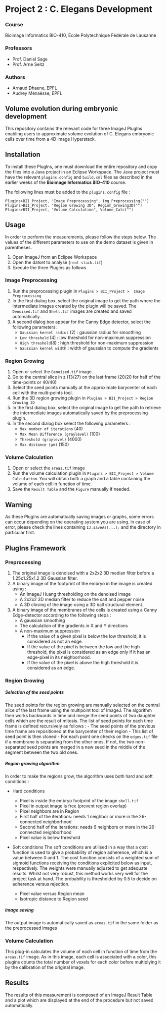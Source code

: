 # Project 2 : C. Elegans Development

### Course
Bioimage Informatics BIO-410, École Polytechnique Fédérale de Lausanne

### Professors
- Prof. Daniel Sage
- Prof. Arne Seitz

### Authors
- Arnaud Dhaene, EPFL
- Audrey Ménaësse, EPFL

## Volume evolution during embryonic development
This repository contains the relevant code for three ImageJ PlugIns
enabling users to approximate volume evolution of C. Elegans embryonic
cells over time from a 4D image Hyperstack.


## Installation
To install these PlugIns, one must download the entire repository and copy the files
into a Java project in an Eclipse Workspace. The Java project must have the relevant
`plugins.config` and `build.xml` files as described in the earlier weeks of the
**Bioimage Informatics BIO-410** course.

The following lines must be added to the `plugins.config` file :
```
Plugins>BII_Project, "Image Preprocessing", Img_Preprocessing("")
Plugins>BII_Project, "Region Growing 3D", Region_Growing3D("")
Plugins>BII_Project, "Volume Calculation", Volume_Calc("")
```


## Usage
In order to perform the measurements, please follow the steps below. The values of the different parameters to use on the demo dataset is given in parentheses.

1. Open ImageJ from an Eclipse Workspace
2. Open the datset to analyse (`real-stack.tif`)
3. Execute the three PlugIns as follows

### Image Preprocessing
1. Run the preprocessing plugin in `Plugins > BII_Project >  Image Preprocessing`
2. In the first dialog box, select the original image to get the path where the intermediate images created by the plugin will be saved.
The `Denoised.tif` and `Shell.tif` images are created and saved automatically.
3. A second dialog box appear for the Canny Edge detector, select the following parameters:
	- `Gaussian kernel radius` (2) : gaussian radius for smoothing
	- `Low threshold` (4) : low threshold for non-maximum suppression
	- `High threshold`(8) : high threshold for non-maximum suppression
	- `Gaussian kernel width` :  width of gaussian to compute the gradients


### Region Growing

1. Open or select the `Denoised.tif` image.
2. Go to the central slice in z (13/27) on the last frame (20/20 for half of the time-points or 40/40)
3. Select the seed points manually at the approximate barycenter of each cell with the multi-points tool.
4. Run the 3D region growing plugin in `Plugins > BII_Project > Region Growing 3D`
5. In the first dialog box, select the original image to get the path to retrieve the intermediate images automatically saved by the preprocessing plugin.
6. In the second dialog box select the following parameters :
	- `Max number of iterations` (40)
	- `Max Mean Difference (graylevel)` (100)
	- `Threshold (graylevel)` (4000)
	- `Max distance (µm)` (150)

### Volume Calculation

1. Open or select the `areas.tif` image
2. Run the volume calculation plugin in `Plugins > BII_Project > Volume Calculation`. You will obtain both a graph and a table containing the volume of each cell in function of time.
3. Save the `Result Table` and the `Figure` manually if needed.

## Warning
As these PlugIns are automatically saving images or graphs, some errors can occur depending on the operating system you are using. In case of error, please check the lines containing `IJ.saveAs(...);` and the directory in particular first.

## PlugIns Framework

### Preprocessing

1. The original image is denoised with a 2x2x2 3D median filter before a 1.25x1.25x1.2 3D Gaussian filter.
2. A binary image of the footprint of the embryo in the image is created using :
	- An ImageJ Huang thresholding on the denoised image
	- A 2x2x2 3D median filter to reduce the salt and pepper noise
	- A 3D closing of the image using a 3D ball structural element.
3. A binary image of the membranes of the cells is created using a Canny Edge-detector according to the following steps :
	- A gaussian smoothing
	- The calculation of the gradients in X and Y directions
	- A non-maximum suppression
		- If the value of a given pixel is below the low threshold, it is considered as not an edge.
		- If the value of the pixel is between the low and the high threshold, the pixel is considered as an edge only if it has an edge-pixel in its neighborhood.
		- If the value of the pixel is above the high threshold it is considered as an edge.

### Region Growing

##### Selection of the seed points

The seed points for the region growing are manually selected on the central slice of the last frame using the multipoint tool of ImageJ.
The algorithm then works backwards in time and merge the seed points of two daughter cells which are the result of mitosis.
The list of seed points for each time frame is defined recursively as follows :
	- The seed points of the previous time frame are repositioned at the barycenter of their region
	- This list of seed point is then cloned
	- For each point one checks on the `edges.tif` file if a membrane is separating from the other ones. If not, the two non-separated seed points are merged in a new seed in the middle of the segment between the two old ones.

##### Region growing algorithm

In order to make the regions grow, the algorithm uses both hard and soft conditions :
- Hard conditions
	- Pixel is inside the embryo footprint of the image `shell.tif`
	- Pixel in output image is free (prevent region overlap)
	- Pixel neighbors are in Region
	- First half of the iterations: needs 1 neighbor or more in the 26-connected neighborhood
	- Second half of the iterations: needs 6 neighbors or more in the 26-connected neighborhood
	- Pixel value is below threshold

- Soft conditions
The soft conditions are utilised in a way that a cost function is used to give a probability of region adherence, which is a value between 0 and 1. The cost function consists of a weighted sum of sigmoid functions receiving the conditions explicited below as input, respectively. The weights were manually adjusted to get adequate results. Whilst not very robust, this method works very well for the project task at hand. The probability is thresholded by 0.5 to decide on adherence versus rejection.
	- Pixel value versus Region mean
	- Isotropic distance to Region seed

##### Image saving

 The output image is automatically saved as `areas.tif` in the same folder as the preprocessed images

### Volume Calculation

This plug-in calculates the volume of each cell in function of time from the `areas.tif` image. As in this image, each cell is associated with a color, this plugins counts the total number of voxels for each color before multiplying it by the calibration of the original image.

## Results

The results of this measurement is composed of an ImageJ Result Table and a plot which are displayed at the end of the procedure but not saved automatically.
